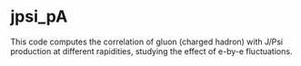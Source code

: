 # jpsi_pA
This code computes the correlation of gluon (charged hadron) with J/Psi production at different rapidities, studying the effect of e-by-e fluctuations.
